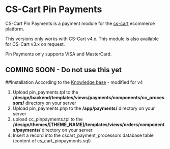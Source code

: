 # CS-Cart Pin Payments

CS-Cart Pin Payments is a payment module for the [cs-cart](http://www.cs-cart.com) ecommerce platform.

This versions only works with CS-Cart v4.x. This module is also available for CS-Cart v3.x on request.

Pin Payments only supports VISA and MasterCard.

## COMING SOON - Do not use this yet

##Installation
According to the [Knowledge base](http://kb.cs-cart.com/new-payment) - modified for v4

1. Upload pin_payments.tpl to the __/design/backend/templates/views/payments/components/cc_processors/__ directory on your server
2. Upload pin_payments.php to the __/app/payments/__ directory on your server
3. upload cc_pinpayments.tpl to the __/design/themes/[THEME_NAME]/templates/views/orders/components/payments/__ directory on your server
4. Insert a record into the cscart_payment_processors database table (content of cs_cart_pinpayments.sql) 

